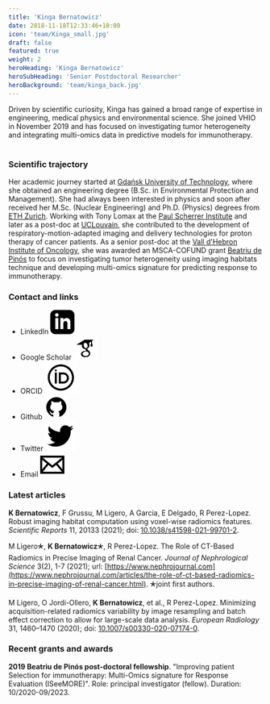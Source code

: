 ```yaml
---
title: 'Kinga Bernatowicz'
date: 2018-11-18T12:33:46+10:00
icon: 'team/Kinga_small.jpg'
draft: false
featured: true
weight: 2
heroHeading: 'Kinga Bernatowicz'
heroSubHeading: 'Senior Postdoctoral Researcher'
heroBackground: 'team/kinga_back.jpg'
---
```

Driven by scientific curiosity, Kinga has gained a broad range of expertise in engineering, medical physics and environmental science. She joined VHIO in November 2019 and has focused on investigating tumor heterogeneity and integrating multi-omics data in predictive models for immunotherapy.
&nbsp;&nbsp;&nbsp;&nbsp;&nbsp;&nbsp;&nbsp;

### Scientific trajectory

Her academic journey started at [Gdańsk University of Technology](https://pg.edu.pl/en), where she obtained an engineering degree (B.Sc. in Environmental Protection and Management). She had always been interested in physics and soon after received her M.Sc. (Nuclear Engineering) and Ph.D. (Physics) degrees from [ETH Zurich](https://ethz.ch). Working with Tony Lomax at the [Paul Scherrer Institute](https://psi.ch) and later as a post-doc at [UCLouvain](https://uclouvain.be), she contributed to the development of respiratory-motion-adapted imaging and delivery technologies for proton therapy of cancer patients. As a senior post-doc at the [Vall d'Hebron Institute of Oncology](https://www.vhio.net/), she was awarded an MSCA-COFUND grant [Beatriu de Pinós](https://agaur.gencat.cat/en/Beatriu-de-Pinos/postdocs-bp/coneix-els-postdocs-bp/ciencies-mediques-i-de-la-salut/) to focus on investigating tumor heterogeneity using imaging habitats technique and developing multi-omics signature for predicting response to immunotherapy. 

### Contact and links

- LinkedIn [![profile](/social/linkedin.svg)](https://www.linkedin.com/in/kinga-bernatowicz-8091b2a6/)
- Google Scholar [![profile](/social/google-scholar.svg)](https://scholar.google.com/citations?user=HEZMC90AAAAJ&hl=en)
- ORCID [![profile](/social/orcid.svg)](https://orcid.org/0000-0001-9166-1709)
- Github [![profile](/social/github.svg)](https://github.com/kingaber) 
- Twitter [![profile](/social/twitter.svg)](https://twitter.com/KingaBarcelona)
- Email [![profile](/social/mail.svg)](mailto:kbernatowicz@vhio.net)

### Latest articles

**K Bernatowicz**, F Grussu, M Ligero, A Garcia, E Delgado, R Perez-Lopez. Robust imaging habitat computation using voxel-wise radiomics features. _Scientific Reports_ 11, 20133 (2021); doi: [10.1038/s41598-021-99701-2](https://doi.org/10.1038/s41598-021-99701-2).


M Ligero&#128945;, **K Bernatowicz**&#128945;, R Perez-Lopez. The Role of CT-Based Radiomics in Precise Imaging of Renal Cancer. _Journal of Nephrological Science_ 3(2), 1-7 (2021); url: [https://www.nephrojournal.com](https://www.nephrojournal.com/articles/the-role-of-ct-based-radiomics-in-precise-imaging-of-renal-cancer.html). &#128945;joint first authors.


M Ligero, O Jordi-Ollero, **K Bernatowicz**, et al., R Perez-Lopez. Minimizing acquisition-related radiomics variability by image resampling and batch effect correction to allow for large-scale data analysis. _European Radiology_ 31, 1460–1470 (2020); doi: [10.1007/s00330-020-07174-0](https://doi.org/10.1007/s00330-020-07174-0).



### Recent grants and awards

**2019 Beatriu de Pinós post-doctoral fellowship**. "Improving patient Selection for immunotherapy: Multi-Omics signature for Response Evaluation (ISeeMORE)". Role: principal investigator (fellow). Duration: 10/2020-09/2023.

